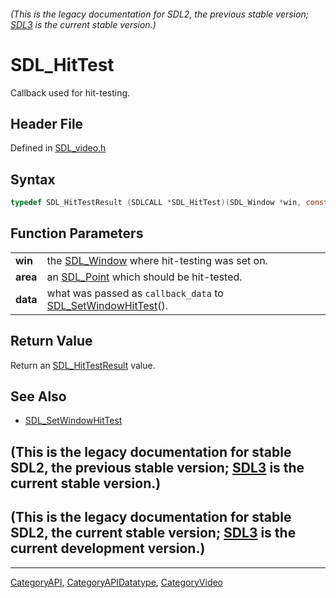 ###### (This is the legacy documentation for SDL2, the previous stable version; [SDL3](https://wiki.libsdl.org/SDL3/) is the current stable version.)
# SDL_HitTest

Callback used for hit-testing.

## Header File

Defined in [SDL_video.h](https://github.com/libsdl-org/SDL/blob/SDL2/include/SDL_video.h)

## Syntax

```c
typedef SDL_HitTestResult (SDLCALL *SDL_HitTest)(SDL_Window *win, const SDL_Point *area, void *data);
```

## Function Parameters

|          |                                                                                       |
| -------- | ------------------------------------------------------------------------------------- |
| **win**  | the [SDL_Window](SDL_Window) where hit-testing was set on.                            |
| **area** | an [SDL_Point](SDL_Point) which should be hit-tested.                                 |
| **data** | what was passed as `callback_data` to [SDL_SetWindowHitTest](SDL_SetWindowHitTest)(). |

## Return Value

Return an [SDL_HitTestResult](SDL_HitTestResult) value.

## See Also

- [SDL_SetWindowHitTest](SDL_SetWindowHitTest)


## (This is the legacy documentation for stable SDL2, the previous stable version; [SDL3](https://wiki.libsdl.org/SDL3/) is the current stable version.)



## (This is the legacy documentation for stable SDL2, the current stable version; [SDL3](https://wiki.libsdl.org/SDL3/) is the current development version.)



----
[CategoryAPI](CategoryAPI), [CategoryAPIDatatype](CategoryAPIDatatype), [CategoryVideo](CategoryVideo)

